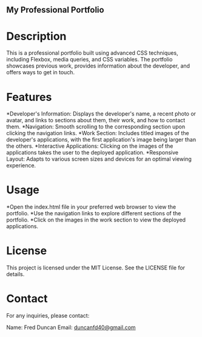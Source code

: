 ## My Professional Portfolio 

# Description
This is a professional portfolio built using advanced CSS techniques, including Flexbox, media queries, and CSS variables. The portfolio showcases previous work, provides information about the developer, and offers ways to get in touch.

# Features

 *Developer's Information: Displays the developer's name, a recent photo or avatar, and links to sections about them, their work, and how to contact them.
 *Navigation: Smooth scrolling to the corresponding section upon clicking the navigation links.
 *Work Section: Includes titled images of the developer's applications, with the first application's image being larger than the others.
 *Interactive Applications: Clicking on the images of the applications takes the user to the deployed application.
 *Responsive Layout: Adapts to various screen sizes and devices for an optimal viewing experience.

# Usage

 *Open the index.html file in your preferred web browser to view the portfolio.
 *Use the navigation links to explore different sections of the portfolio.
 *Click on the images in the work section to view the deployed applications.

# License

This project is licensed under the MIT License. See the LICENSE file for details.

# Contact
For any inquiries, please contact:

Name: Fred Duncan
Email: duncanfd40@gmail.com
